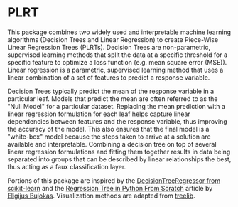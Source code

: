 # PLRT

This package combines two widely used and interpretable machine learning algorithms (Decision Trees and Linear Regression) to create Piece-Wise Linear Regression Trees (PLRTs). 
Decision Trees are non-parametric, supervised learning methods that split the data at a specific threshold for a specific feature to optimize a loss function (e.g. mean square error (MSE)). 
Linear regression is a parametric, supervised learning method that uses a linear combination of a set of features to predict a response variable. 

Decision Trees typically predict the mean of the response variable in a particular leaf.
Models that predict the mean are often referred to as the "Null Model" for a particular dataset. 
Replacing the mean prediction with a linear regression formulation for each leaf helps capture linear dependencies between features and the response variable, thus improving the accuracy of the model.
This also ensures that the final model is a "white-box" model because the steps taken to arrive at a solution are available and interpretable. 
Combining a decision tree on top of several linear regression formulations and fitting them together results in data being separated into groups that can be described by linear relationships the best, thus acting as a faux classification layer. 

Portions of this package are inspired by the [DecisionTreeRegressor from scikit-learn](https://scikit-learn.org/stable/modules/generated/sklearn.tree.DecisionTreeRegressor.html) and the [Regression Tree in Python From Scratch](https://towardsdatascience.com/regression-tree-in-python-from-scratch-9b7b64c815e3) article by [Eligijus Bujokas](https://eligijus-bujokas.medium.com/). 
Visualization methods are adapted from [treelib](https://treelib.readthedocs.io/en/latest/). 
